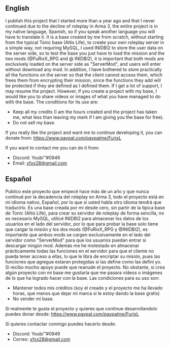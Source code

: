 
## English
I publish this project that I started more than a year ago and that I never continued due to the decline of roleplay in Arma 3, the entire project is in my native language, Spanish, so if you speak another language you will have to translate it. It is a base created by me from scratch, without starting from the typical Tonic base (Altis Life), to create your own roleplay server in a simple way, not requiring MySQL, I used INIDBI2 to store the user data on the server side, so to test the base you just have to load the mission and the two mods (@FuRixX_RPG and @ INIDBI2), it is important that both mods are exclusively loaded on the server side as "ServerMod", and users will enter without download any mod. In addition, I have bothered to store practically all the functions on the server so that the client cannot access them, which frees them from encrypting their mission, since the functions they add will be protected if they are defined as I defined them. If I get a lot of support, I may resume the project. However, if you create a project with my base, I would like you to share videos or images of what you have managed to do with the base. The conditions for its use are:
* Keep all my credits (I am the hours created and the project has taken me, what less than leaving my mark if I am giving you the base for free).
* Do not sell my base.

If you really like the project and want me to continue developing it, you can donate from:
https://www.paypal.com/paypalme/FurixL

If you want to contact me you can do it from:
* Discord: Youbi™#0949
* Email: xfxx28@gmail.com

## Español
Publico este proyecto que empecé hace más de un año y que nunca continué por la decadencia del roleplay en Arma 3, todo el proyecto está en mi idioma nativo, Español, por lo que si usted habla otro idioma tendrá que traducirlo. Es una base creada por mi desde cero, sin partir de la típica base de Tonic (Altis Life), para crear su servidor de roleplay de forma sencilla, no es necesario MySQL, utilicé INIDBI2 para almacenar los datos de los usuarios en el lado del servidor, por lo que para probar la base solo tiene que cargar la misión y los dos mods (@FuRixX_RPG y @INIDBI2), es importante que ambos mods se cargen exclusivamente en el lado del servidor como "ServerMod" para que los usuarios puedan entrar si descargar ningún mod. Además me he molestado en almacenar prácticamente todas las funciones en el servidor para que el cliente no pueda tener acceso a ellas, lo que le libra de encriptar su misión, pues las funciones que agregue estaran protegidas si las define como las definí yo. Si recibo mucho apoyo puede que reanude el proyecto. No obstante, si crea algún proyecto con mi base me gustaría que me pasara vídeos o imágenes de lo que ha logrado hacer con la base. Las condiciones para su uso son:
* Mantener todos mis créditos (soy el creado y el proyecto me ha llevado horas, que menos que dejar mi marca si le estoy dando la base gratis)
* No vender mi base.

Si realmente te gusta el proyecto y quieres que continue desarrollandolo puedes donar desde:
https://www.paypal.com/paypalme/FurixL

Si quieres contactar conmigo puedes hacerlo desde:
* Discord: Youbi™#0949
* Correo: xfxx28@gmail.com
